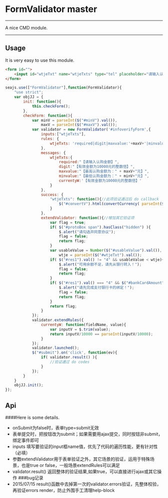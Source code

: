 # FormValidator master

---

A nice CMD module.

---

## Usage

It is very easy to use this module.

````html
<form id="">
    <input id="wtjeTxt" name="wtjeTxts" type="tel" placeholder="请输入认购金额" value="50000">
</form>
````

```javascript
seajs.use(["FormValidator"],function(FormValidator){
    "use strict";
    var objJJ = {
        init: function(){
            this.checkForm();
        },
        checkForm: function(){
            var minV = parseInt($("#minV").val()),
                maxV = parseInt($("#maxV").val());
            var validator = new FormValidator('#infoverifyForm',{
                inputs:["wtjeTxts"],
                rules: {
                    wtjeTxts: 'required|digit|maxvalue:'+maxV+'|minvalue:'+minV+'|currentyW'
                },
                messages: {
                    wtjeTxts:{
                        required:"【请输入认购金额】",
                        digit:"【有效金额为10000元的整数倍】",
                        maxvalue:"【最高认购金额为：" + maxV+"元】",
                        minvalue:"【最低认购金额为：" + minV+"元】",
                        currentyW:'【有效金额为10000元的整数倍】'
                    }
                },
                success: {
                    "wtjeTxts": function(){//此项验证通过后 do callback
                        $("#convertV").html(convertCurrency( parseInt($("#wtjeTxt").val()) ));
                    }
                },
                extendValidator: function(){//增加其它验证项
                    var flag = true;
                    if( $("#protoBox span").hasClass("hidden") ){
                        $.alert("请勾选并同意协议");
                        flag = false;
                        return flag;
                    }
                    var usableValue = Number($("#usableValue").val()),
                        wtje = parseInt($("#wtjeTxt").val());
                    if( $("#res1").val() != "4" && usableValue < wtje){
                        $.alert("可用余额不足，请先从银行转入！");
                        flag = false;
                        return flag;
                    }
                    if( $("#res1").val() === "4" && $("#bankCardAmount").val()==0){
                        $.alert("请先完成支付银行卡的绑定！");
                        flag = false;
                        return flag;
                    }
                    return flag;
                }
            });
            validator.extendRules({
                currentyW: function(fieldName, value){
                    var inputV = $.trim(value);
                    return inputV/10000 == parseInt(inputV/10000);
                }
            });
            validator.launched();
            $("#submit").on('click', function(ev){
                if( validator.result() ){
                    //验证通过 do codes
                }
            });
        }
    }
    objJJ.init();
});
```

## Api

####Here is some details.
* onSubmit为false时，表单type=submit无效
* 表单提交时，把按钮改为submit；如果需要用ajax提交，同时按钮非submit，绑定事件即可
* inputs 填写要验证的input框name值，优先了代码的遍历性能，更有针对性（必填）
* 参数extendValidator用于表单验证之外，其它场景的验证，运用于特殊场景，也是true or false，一般场景extendRules可以满足
* validator.result() 返回整体的验证结果,如果true，可以直接进行ajax或其它操作
###bug记录
* 2015/07/15 result()函数中去掉第一次的validator.errors验证，先整体校验，再验证errors render，防止外围手工清理help-block
